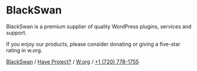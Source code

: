 BlackSwan
=============

BlackSwan is a premium supplier of quality WordPress plugins, services and support. 

If you enjoy our products, please consider donating or giving a five-star rating in w.org.

[BlackSwan](https://blackswanlab.ir/) / [Have Project?](https://amirhp.com/contact) / [W.org](https://profiles.wordpress.org/blackswanlab) / [+1 (720) 778-1755](https://wa.me/17207781755)

